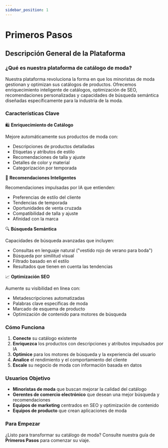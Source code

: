 ```yaml
---
sidebar_position: 1
---
```


# Primeros Pasos

## Descripción General de la Plataforma

### ¿Qué es nuestra plataforma de catálogo de moda?

Nuestra plataforma revoluciona la forma en que los minoristas de moda gestionan y optimizan sus catálogos de productos. Ofrecemos enriquecimiento inteligente de catálogos, optimización de SEO, recomendaciones personalizadas y capacidades de búsqueda semántica diseñadas específicamente para la industria de la moda.

### Características Clave

🛍️ **Enriquecimiento de Catálogo**

Mejore automáticamente sus productos de moda con:
* Descripciones de productos detalladas
* Etiquetas y atributos de estilo
* Recomendaciones de talla y ajuste
* Detalles de color y material
* Categorización por temporada

🎯 **Recomendaciones Inteligentes**

Recomendaciones impulsadas por IA que entienden:
* Preferencias de estilo del cliente
* Tendencias de temporada
* Oportunidades de venta cruzada
* Compatibilidad de talla y ajuste
* Afinidad con la marca

🔍 **Búsqueda Semántica**

Capacidades de búsqueda avanzadas que incluyen:
* Consultas en lenguaje natural ("vestido rojo de verano para boda")
* Búsqueda por similitud visual
* Filtrado basado en el estilo
* Resultados que tienen en cuenta las tendencias

📈 **Optimización SEO**

Aumente su visibilidad en línea con:
* Metadescripciones automatizadas
* Palabras clave específicas de moda
* Marcado de esquema de producto
* Optimización de contenido para motores de búsqueda

### Cómo Funciona

1.  **Conecte** su catálogo existente
2.  **Enriquezca** los productos con descripciones y atributos impulsados por IA
3.  **Optimice** para los motores de búsqueda y la experiencia del usuario
4.  **Analice** el rendimiento y el comportamiento del cliente
5.  **Escale** su negocio de moda con información basada en datos

### Usuarios Objetivo

* **Minoristas de moda** que buscan mejorar la calidad del catálogo
* **Gerentes de comercio electrónico** que desean una mejor búsqueda y recomendaciones
* **Equipos de marketing** centrados en SEO y optimización de contenido
* **Equipos de producto** que crean aplicaciones de moda

### Para Empezar

¿Listo para transformar su catálogo de moda? Consulte nuestra guía de **Primeros Pasos** para comenzar su viaje.